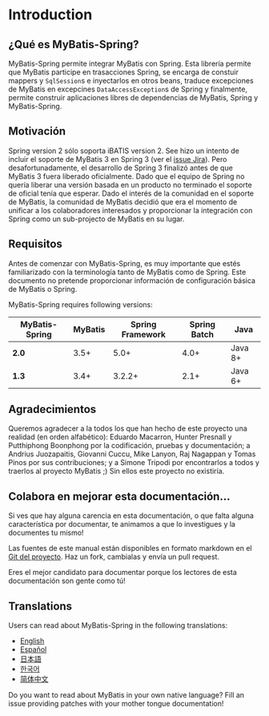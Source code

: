 <a name="Introduction"></a>

# Introduction

## ¿Qué es MyBatis-Spring?

MyBatis-Spring permite integrar MyBatis con Spring. Esta librería permite que MyBatis participe en trasacciones Spring,
se encarga de constuir mappers y `SqlSession`s e inyectarlos en otros beans, traduce excepciones de MyBatis en
excepcines `DataAccessException`s de Spring y finalmente, permite construir aplicaciones libres de dependencias de
MyBatis, Spring y MyBatis-Spring.

## Motivación

Spring version 2 sólo soporta iBATIS version 2. See hizo un intento de incluir el soporte de MyBatis 3 en Spring 3 (ver
el [issue Jira](https://jira.springsource.org/browse/SPR-5991)). Pero desafortunadamente, el desarrollo de Spring 3
finalizó antes de que MyBatis 3 fuera liberado oficialmente. Dado que el equipo de Spring no quería liberar una versión
basada en un producto no terminado el soporte de oficial tenía que esperar. Dado el interés de la comunidad en el
soporte de MyBatis, la comunidad de MyBatis decidió que era el momento de unificar a los colaboradores interesados y
proporcionar la integración con Spring como un sub-projecto de MyBatis en su lugar.

## Requisitos

Antes de comenzar con MyBatis-Spring, es muy importante que estés familiarizado con la terminología tanto de MyBatis
como de Spring. Este documento no pretende proporcionar información de configuración básica de MyBatis o Spring.

MyBatis-Spring requires following versions:

| MyBatis-Spring | MyBatis | Spring Framework | Spring Batch | Java |
| --- | --- | --- | --- | --- |
| **2.0** | 3.5+ | 5.0+ | 4.0+ | Java 8+ |
| **1.3** | 3.4+ | 3.2.2+ | 2.1+ | Java 6+ |

## Agradecimientos

Queremos agradecer a la todos los que han hecho de este proyecto una realidad (en orden alfabético):
Eduardo Macarron, Hunter Presnall y Putthiphong Boonphong por la codificación, pruebas y documentación; a Andrius
Juozapaitis, Giovanni Cuccu, Mike Lanyon, Raj Nagappan y Tomas Pinos por sus contribuciones; y a Simone Tripodi por
encontrarlos a todos y traerlos al proyecto MyBatis ;) Sin ellos este proyecto no existiría.

## Colabora en mejorar esta documentación...

Si ves que hay alguna carencia en esta documentación, o que falta alguna característica por documentar, te animamos a
que lo investigues y la documentes tu mismo!

Las fuentes de este manual están disponibles en formato markdown en
el [Git del proyecto](https://github.com/mybatis/mybatis-3/tree/master/src/site). Haz un fork, cambialas y envía un pull
request.

Eres el mejor candidato para documentar porque los lectores de esta documentación son gente como tú!

## Translations

Users can read about MyBatis-Spring in the following translations:

<ul class="i18n">
  <li class="en"><a href="./../index.html">English</a></li>
  <li class="es"><a href="./getting-started.html">Español</a></li>
  <li class="ja"><a href="./../ja/index.html">日本語</a></li>
  <li class="ko"><a href="./../ko/index.html">한국어</a></li>
  <li class="zh"><a href="./../zh/index.html">简体中文</a></li>
</ul>

Do you want to read about MyBatis in your own native language? Fill an issue providing patches with your mother tongue
documentation!
